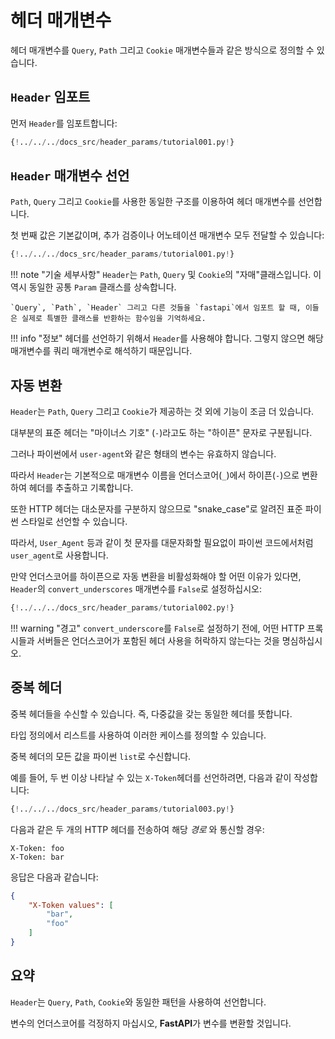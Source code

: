 # 헤더 매개변수

헤더 매개변수를 `Query`, `Path` 그리고 `Cookie` 매개변수들과 같은 방식으로 정의할 수 있습니다.

## `Header` 임포트

먼저 `Header`를 임포트합니다:

```Python hl_lines="3"
{!../../../docs_src/header_params/tutorial001.py!}
```

## `Header` 매개변수 선언

`Path`, `Query` 그리고 `Cookie`를 사용한 동일한 구조를 이용하여 헤더 매개변수를 선언합니다.

첫 번째 값은 기본값이며, 추가 검증이나 어노테이션 매개변수 모두 전달할 수 있습니다:

```Python hl_lines="9"
{!../../../docs_src/header_params/tutorial001.py!}
```

!!! note "기술 세부사항"
    `Header`는 `Path`, `Query` 및 `Cookie`의 "자매"클래스입니다. 이 역시 동일한 공통 `Param` 클래스를 상속합니다.

    `Query`, `Path`, `Header` 그리고 다른 것들을 `fastapi`에서 임포트 할 때, 이들은 실제로 특별한 클래스를 반환하는 함수임을 기억하세요.

!!! info "정보"
    헤더를 선언하기 위해서 `Header`를 사용해야 합니다. 그렇지 않으면 해당 매개변수를 쿼리 매개변수로 해석하기 때문입니다.

## 자동 변환

`Header`는 `Path`, `Query` 그리고 `Cookie`가 제공하는 것 외에 기능이 조금 더 있습니다.

대부분의 표준 헤더는 "마이너스 기호" (`-`)라고도 하는 "하이픈" 문자로 구분됩니다.

그러나 파이썬에서 `user-agent`와 같은 형태의 변수는 유효하지 않습니다.

따라서 `Header`는 기본적으로 매개변수 이름을 언더스코어(`_`)에서 하이픈(`-`)으로 변환하여 헤더를 추출하고 기록합니다.

또한 HTTP 헤더는 대소문자를 구분하지 않으므로 "snake_case"로 알려진 표준 파이썬 스타일로 선언할 수 있습니다.

따라서, `User_Agent` 등과 같이 첫 문자를 대문자화할 필요없이 파이썬 코드에서처럼 `user_agent`로 사용합니다.

만약 언더스코어를 하이픈으로 자동 변환을 비활성화해야 할 어떤 이유가 있다면, `Header`의 `convert_underscores` 매개변수를 `False`로 설정하십시오:

```Python hl_lines="10"
{!../../../docs_src/header_params/tutorial002.py!}
```

!!! warning "경고"
    `convert_underscore`를 `False`로 설정하기 전에, 어떤 HTTP 프록시들과 서버들은 언더스코어가 포함된 헤더 사용을 허락하지 않는다는 것을 명심하십시오.

## 중복 헤더

중복 헤더들을 수신할 수 있습니다. 즉, 다중값을 갖는 동일한 헤더를 뜻합니다.

타입 정의에서 리스트를 사용하여 이러한 케이스를 정의할 수 있습니다.

중복 헤더의 모든 값을 파이썬 `list`로 수신합니다.

예를 들어, 두 번 이상 나타날 수 있는 `X-Token`헤더를 선언하려면, 다음과 같이 작성합니다:

```Python hl_lines="9"
{!../../../docs_src/header_params/tutorial003.py!}
```

다음과 같은 두 개의 HTTP 헤더를 전송하여 해당 *경로* 와 통신할 경우:

```
X-Token: foo
X-Token: bar
```

응답은 다음과 같습니다:

```JSON
{
    "X-Token values": [
        "bar",
        "foo"
    ]
}
```

## 요약

`Header`는 `Query`, `Path`, `Cookie`와 동일한 패턴을 사용하여 선언합니다.

변수의 언더스코어를 걱정하지 마십시오, **FastAPI**가 변수를 변환할 것입니다.
